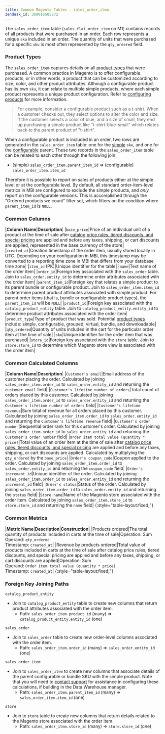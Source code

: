 ```yaml
---
title: Common Magento Tables - sales_order_item
zendesk_id: 360016505572
---
```


The `sales_order_item` table (`sales_flat_order_item` on M1) contains records of all products that were purchased in an order. Each row represents a unique `sku` included in an order. The quantity of units that were purchased for a specific `sku` is most often represented by the `qty_ordered` field.

### Product Types

The `sales_order_item` captures details on all [product types](https://docs.magento.com/m2/ce/user_guide/catalog/product-types.html) that were purchased. A common practice in Magento is to offer configurable products, or in other words, a product that can be customized according to size, color, and other product attributes. Although a configurable product has its own `sku`, it can relate to multiple simple products, where each simple product represents a unique product configuration. Refer to [configuring products](https://devdocs.magento.com/guides/v2.3/rest/tutorials/configurable-product/config-product-intro.html) for more information.

> For example, consider a configurable product such as a t-shirt. When a customer checks out, they select options to alter the color and size. If the customer selects a color of blue, and a size of small, they end up purchasing a simple product like "t-shirt-blue-small" which relates back to the parent product of "t-shirt".

When a configurable product is included in an order, two rows are generated in the `sales_order_item` table: one for the [simple](https://docs.magento.com/m2/ce/user_guide/catalog/product-create-simple.html) `sku`, and one for the [configurable](https://docs.magento.com/m2/ce/user_guide/catalog/product-create-configurable.html) parent. These two records in the `sales_order_item` table can be related to each other through the following join:

*  (simple) `sales_order_item.parent_item_id` => (configurable) `sales_order_item.item_id`

Therefore it is possible to report on sales of products either at the simple level or at the configurable level. By default, all standard order-item-level metrics in MBI are configured to exclude the simple products, and *only* report on the configurable versions. This is accomplished through the "Ordered products we count" filter set, which filters on the condition where `parent_item_id` is `NULL`.

### Common Columns

|**Column Name**|**Description**|
|`base_price`|Price of an individual unit of a product at the time of sale after [catalog price rules, tiered discounts, and special pricing](https://docs.magento.com/m2/ce/user_guide/catalog/pricing-advanced.html) are applied and before any taxes, shipping, or cart discounts are applied, represented in the base currency of the store|
|`created_at`|Creation timestamp of the order item, usually stored locally in UTC. Depending on your configuration in MBI, this timestamp may be converted to a reporting time zone in MBI that differs from your database time zone|
|`item_id` (PK)|Unique identifier for the table|
|`name`|Text name of the order item|
|`order_id`|Foreign key associated with the `sales_order` table. Join to `sales_order.entity_id` to determine order attributes associated with the order item|
|`parent_item_id`|Foreign key that relates a simple product to its parent bundle or configurable product. Join to `sales_order_item.item_id` to determine parent product attributes associated with simple product. For parent order items (that is, bundle or configurable product types), the `parent_item_id` will be `NULL`|
|`product_id`|Foreign key associated with the `catalog_product_entity` table. Join to `catalog_product_entity.entity_id` to determine product attributes associated with the order item|
|`product_type`|Type of product that was sold. Potential [product types](https://docs.magento.com/m2/ce/user_guide/catalog/product-types.html) include: simple, configurable, grouped, virtual, bundle, and downloadable|
|`qty_ordered`|Quantity of units included in the cart for the particular order item at the time of sale|
|`sku`|Unique identifier for the order item that was purchased|
|`store_id`|Foreign key associated with the `store` table. Join to `store.store_id` to determine which Magento store view is associated with the order item|

### Common Calculated Columns

|**Column Name**|**Description**|
|`Customer's email`|Email address of the customer placing the order. Calculated by joining `sales_order_item.order_id` to `sales_order.entity_id` and returning the `customer_email` field|
|`Customer's lifetime number of orders`|Total count of orders placed by this customer. Calculated by joining `sales_order_item.order_id` to `sales_order.entity_id` and returning the `Customer's lifetime number of orders` field|
|`Customer's lifetime revenue`|Sum total of revenue for all orders placed by this customer. Calculated by joining `sales_order_item.order_id` to `sales_order.entity_id` and returning the `Customer's lifetime revenue` field|
|`Customer's order number`|Sequential order rank for this customer's order. Calculated by joining `sales_order_item.order_id` to `sales_order.entity_id` and returning the `Customer's order number` field|
|`Order item total value (quantity * price)`|Total value of an order item at the time of sale after [catalog price rules, tiered discounts, and special pricing](https://docs.magento.com/m2/ce/user_guide/catalog/pricing-advanced.html) are applied and before any taxes, shipping, or cart discounts are applied. Calculated by multiplying the `qty_ordered` by the `base_price`|
|`Order's coupon_code`|Coupon applied to the order. Calculated by joining `sales_order_item.order_id` to `sales_order.entity_id` and returning the `coupon_code` field|
|`Order's increment_id`|Unique identifier of the order. Calculated by joining `sales_order_item.order_id` to `sales_order.entity_id` and returning the `increment_id` field|
|`Order's status`|Status of the order. Calculated by joining `sales_order_item.order_id` to `sales_order.entity_id` and returning the `status` field|
|`Store name`|Name of the Magento store associated with the order item. Calculated by joining `sales_order_item.store_id` to `store.store_id` and returning the `name` field|
{:style="table-layout:fixed;"}

### Common Metrics

|**Metric Name**|**Description**|**Construction**|
|Products ordered|The total quantity of products included in carts at the time of sale|Operation: Sum<br>Operand: `qty_ordered`<br>Timestamp: `created_at`|
|Revenue by products ordered|Total value of products included in carts at the time of sale after catalog price rules, tiered discounts, and special pricing are applied and before any taxes, shipping, or cart discounts are applied|Operation: Sum<br>Operand: `Order item total value (quantity * price)`<br>Timestamp: `created_at`|
{:style="table-layout:fixed;"}

### Foreign Key Joining Paths

`catalog_product_entity`

*  Join to `catalog_product_entity` table to create new columns that return product attributes associated with the order item.
   *  Path: `sales_order_item.product_id` (many) => `catalog_product_entity.entity_id` (one)

`sales_order`

*  Join to `sales_order` table to create new order-level columns associated with the order item.
   *  Path: `sales_order_item.order_id` (many) => `sales_order.entity_id` (one)

`sales_order_item`

*  Join to `sales_order_item` to create new columns that associate details of the parent configurable or bundle SKU with the simple product. Note that you will need to [contact support](https://support.magento.com/hc/en-us/articles/360019088251) for assistance in configuring these calculations, if building in the Data Warehouse manager.
   *  Path: `sales_order_item.parent_item_id` (many) => `sales_order_item.item_id` (one)

`store`

*  Join to `store` table to create new columns that return details related to the Magento store associated with the order item.
   *  Path: `sales_order_item.store_id` (many) => `store.store_id` (one)

